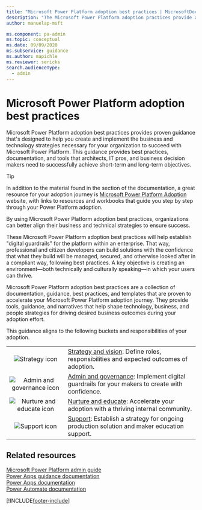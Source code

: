 ```yaml
---
title: "Microsoft Power Platform adoption best practices | MicrosoftDocs"
description: "The Microsoft Power Platform adoption practices provide admin and governance, nurture, strategy, and vision best practices."
author: manuelap-msft

ms.component: pa-admin
ms.topic: conceptual
ms.date: 09/09/2020
ms.subservice: guidance
ms.author: mapichle
ms.reviewer: sericks
search.audienceType: 
  - admin
---
```

# Microsoft Power Platform adoption best practices

Microsoft Power Platform adoption best practices provides proven guidance that's designed to help you create and implement the business and technology strategies necessary for your organization to succeed with Microsoft Power Platform. This guidance provides best practices, documentation, and tools that architects, IT pros, and business decision makers need to successfully achieve short-term and long-term objectives.

> [!TIP]
> In addition to the material found in the section of the documentation, a great resource for your adoption journey is [Microsoft Power Platform Adoption](https://adoption.microsoft.com/powerplatform) website, with links to resources and workbooks that guide you step by step through your Power Platform adoption.

By using Microsoft Power Platform adoption best practices, organizations can better align their business and technical strategies to ensure success.

These Microsoft Power Platform adoption best practices will help establish "digital guardrails" for the platform within an enterprise. That way, professional and citizen developers can build solutions with the confidence that what they build will be managed, secured, and otherwise looked after in a compliant way, following best practices. A key objective is creating an environment—both technically and culturally speaking—in which your users can thrive.

Microsoft Power Platform adoption best practices are a collection of documentation, guidance, best practices, and templates that are proven to accelerate your Microsoft Power Platform adoption journey. They provide tools, guidance, and narratives that help shape technology, business, and people strategies for driving desired business outcomes during your adoption effort.

This guidance aligns to the following buckets and responsibilities of your adoption.

| | |
|:--:|--|
| ![Strategy icon](media/i_digital-art.png "Strategy icon") | [Strategy and vision](strategy-best-practices.md): Define roles, responsibilities and expected outcomes of adoption. |
| ![Admin and governance icon](media/i_config-tools.png "Admin and governance icon") | [Admin and governance](admin-best-practices.md): Implement digital guardrails for your makers to create with confidence. |
| ![Nurture and educate icon](media/i_get-started.png "Nurture and educate icon")       |  [Nurture and educate](nurture-best-practices.md): Accelerate your adoption with a thriving internal community. |
| ![Support icon](media/i_support.png "Support icon")       |  [Support](support-strategy.md): Establish a strategy for ongoing production solution and maker education support. |

## Related resources

[Microsoft Power Platform admin guide](../../admin/admin-documentation.md)<Br>
[Power Apps guidance documentation](/powerapps/guidance/)<Br>
[Power Apps documentation](/powerapps)<Br>
[Power Automate documentation](/power-automate)<Br>


[!INCLUDE[footer-include](../../includes/footer-banner.md)]
